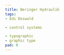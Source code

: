 ```yaml
---
title: Beringer Hydraulik
tags:
- Edi Doswald

- control systems

- typographic
- graphic type
pad: 0
---
```


